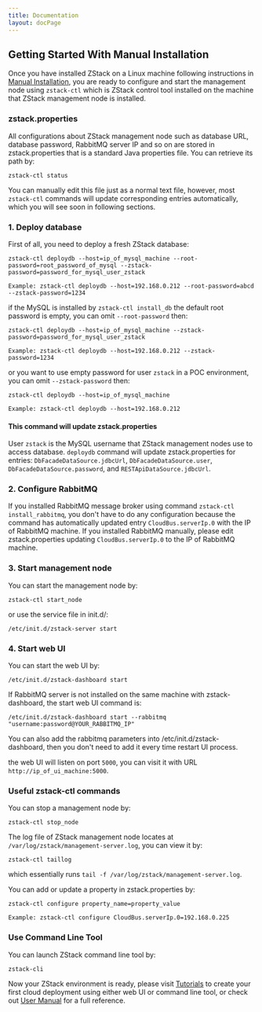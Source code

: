 ```yaml
---
title: Documentation
layout: docPage
---
```


<h2 id="manual">Getting Started With Manual Installation</h2>

Once you have installed ZStack on a Linux machine following instructions in [Manual Installation](../installation/manual.html), you are
ready to configure and start the management node using `zstack-ctl` which is ZStack control tool installed on the machine
that ZStack management node is installed.

### zstack.properties

All configurations about ZStack management node such as database URL, database password, RabbitMQ server IP and so on are stored
in zstack.properties that is a standard Java properties file. You can retrieve its path by:

    zstack-ctl status
    
You can manually edit this file just as a normal text file, however, most `zstack-ctl` commands will update corresponding entries
automatically, which you will see soon in following sections.

### 1. Deploy database

First of all, you need to deploy a fresh ZStack database:

    zstack-ctl deploydb --host=ip_of_mysql_machine --root-password=root_password_of_mysql --zstack-password=password_for_mysql_user_zstack
    
    Example: zstack-ctl deploydb --host=192.168.0.212 --root-password=abcd --zstack-password=1234
    
if the MySQL is installed by `zstack-ctl install_db` the default root password is empty, you can omit `--root-password` then:

    zstack-ctl deploydb --host=ip_of_mysql_machine --zstack-password=password_for_mysql_user_zstack
    
    Example: zstack-ctl deploydb --host=192.168.0.212 --zstack-password=1234
    
or you want to use empty password for user `zstack` in a POC environment, you can omit `--zstack-password` then:

    zstack-ctl deploydb --host=ip_of_mysql_machine 
    
    Example: zstack-ctl deploydb --host=192.168.0.212
    
<div class="bs-callout bs-callout-info">
  <h4>This command will update zstack.properties</h4>
  User <code>zstack</code> is the MySQL username that ZStack management nodes use to access database.
  <code>deploydb</code> command will update zstack.properties for entries: <code>DbFacadeDataSource.jdbcUrl</code>, <code>DbFacadeDataSource.user</code>,
  <code>DbFacadeDataSource.password</code>, and <code>RESTApiDataSource.jdbcUrl</code>.
</div>
    
### 2. Configure RabbitMQ

If you installed RabbitMQ message broker using command `zstack-ctl install_rabbitmq`, you don't have to do any configuration
because the command has automatically updated entry `CloudBus.serverIp.0` with the IP of RabbitMQ machine. If you installed
RabbitMQ manually, please edit zstack.properties updating `CloudBus.serverIp.0` to the IP of RabbitMQ machine.

### 3. Start management node

You can start the management node by:

    zstack-ctl start_node
   
or use the service file in init.d/:

    /etc/init.d/zstack-server start
    
### 4. Start web UI

You can start the web UI by:

    /etc/init.d/zstack-dashboard start
    
If RabbitMQ server is not installed on the same machine with zstack-dashboard, 
the start web UI command is:

    /etc/init.d/zstack-dashboard start --rabbitmq "username:password@YOUR_RABBITMQ_IP"

You can also add the rabbitmq parameters into /etc/init.d/zstack-dashboard, then you don't need to add it
every time restart UI process. 

the web UI will listen on port `5000`, you can visit it with URL `http://ip_of_ui_machine:5000`.

### Useful zstack-ctl commands

You can stop a management node by:

    zstack-ctl stop_node
    
The log file of ZStack management node locates at `/var/log/zstack/management-server.log`, you can view it by:

    zstack-ctl taillog
    
which essentially runs `tail -f /var/log/zstack/management-server.log`.

You can add or update a property in zstack.properties by:
 
    zstack-ctl configure property_name=property_value
    
    Example: zstack-ctl configure CloudBus.serverIp.0=192.168.0.225
    
### Use Command Line Tool

You can launch ZStack command line tool by:

    zstack-cli

Now your ZStack environment is ready, please visit [Tutorials](../tutorials) to create your first cloud deployment
using either web UI or command line tool, or check out [User Manual](http://zdoc.readthedocs.org/en/latest/) for a full reference.


